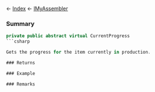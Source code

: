 ← [Index](Api-Index) ← [IMyAssembler](Sandbox.ModAPI.Ingame.IMyAssembler)

### Summary

```csharp
private public abstract virtual CurrentProgress
```csharp

Gets the progress for the item currently in production.

### Returns

### Example

### Remarks


